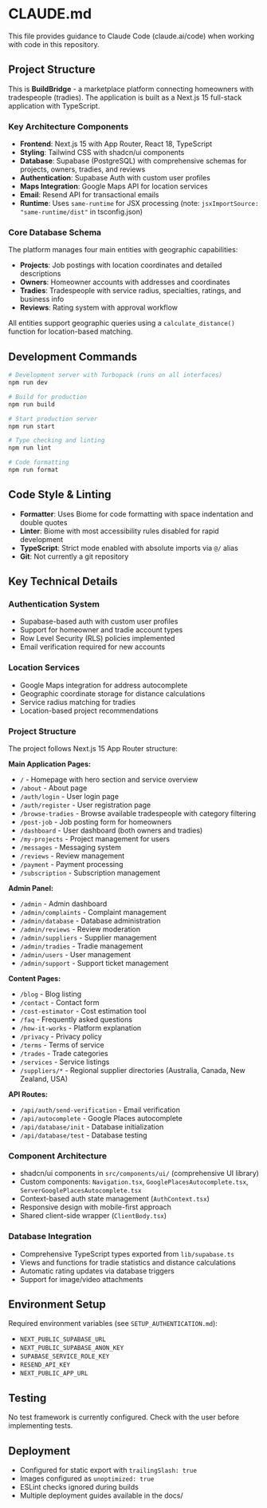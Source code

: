 # CLAUDE.md

This file provides guidance to Claude Code (claude.ai/code) when working with code in this repository.

## Project Structure

This is **BuildBridge** - a marketplace platform connecting homeowners with tradespeople (tradies). The application is built as a Next.js 15 full-stack application with TypeScript.

### Key Architecture Components

- **Frontend**: Next.js 15 with App Router, React 18, TypeScript
- **Styling**: Tailwind CSS with shadcn/ui components
- **Database**: Supabase (PostgreSQL) with comprehensive schemas for projects, owners, tradies, and reviews
- **Authentication**: Supabase Auth with custom user profiles
- **Maps Integration**: Google Maps API for location services
- **Email**: Resend API for transactional emails
- **Runtime**: Uses `same-runtime` for JSX processing (note: `jsxImportSource: "same-runtime/dist"` in tsconfig.json)

### Core Database Schema

The platform manages four main entities with geographic capabilities:
- **Projects**: Job postings with location coordinates and detailed descriptions
- **Owners**: Homeowner accounts with addresses and coordinates  
- **Tradies**: Tradespeople with service radius, specialties, ratings, and business info
- **Reviews**: Rating system with approval workflow

All entities support geographic queries using a `calculate_distance()` function for location-based matching.

## Development Commands

```bash
# Development server with Turbopack (runs on all interfaces)
npm run dev

# Build for production
npm run build

# Start production server
npm run start

# Type checking and linting
npm run lint

# Code formatting
npm run format
```

## Code Style & Linting

- **Formatter**: Uses Biome for code formatting with space indentation and double quotes
- **Linter**: Biome with most accessibility rules disabled for rapid development
- **TypeScript**: Strict mode enabled with absolute imports via `@/` alias
- **Git**: Not currently a git repository

## Key Technical Details

### Authentication System
- Supabase-based auth with custom user profiles
- Support for homeowner and tradie account types
- Row Level Security (RLS) policies implemented
- Email verification required for new accounts

### Location Services
- Google Maps integration for address autocomplete
- Geographic coordinate storage for distance calculations
- Service radius matching for tradies
- Location-based project recommendations

### Project Structure
The project follows Next.js 15 App Router structure:

**Main Application Pages:**
- `/` - Homepage with hero section and service overview
- `/about` - About page
- `/auth/login` - User login page
- `/auth/register` - User registration page
- `/browse-tradies` - Browse available tradespeople with category filtering
- `/post-job` - Job posting form for homeowners
- `/dashboard` - User dashboard (both owners and tradies)
- `/my-projects` - Project management for users
- `/messages` - Messaging system
- `/reviews` - Review management
- `/payment` - Payment processing
- `/subscription` - Subscription management

**Admin Panel:**
- `/admin` - Admin dashboard
- `/admin/complaints` - Complaint management
- `/admin/database` - Database administration
- `/admin/reviews` - Review moderation
- `/admin/suppliers` - Supplier management
- `/admin/tradies` - Tradie management
- `/admin/users` - User management
- `/admin/support` - Support ticket management

**Content Pages:**
- `/blog` - Blog listing
- `/contact` - Contact form
- `/cost-estimator` - Cost estimation tool
- `/faq` - Frequently asked questions
- `/how-it-works` - Platform explanation
- `/privacy` - Privacy policy
- `/terms` - Terms of service
- `/trades` - Trade categories
- `/services` - Service listings
- `/suppliers/*` - Regional supplier directories (Australia, Canada, New Zealand, USA)

**API Routes:**
- `/api/auth/send-verification` - Email verification
- `/api/autocomplete` - Google Places autocomplete
- `/api/database/init` - Database initialization
- `/api/database/test` - Database testing

### Component Architecture
- shadcn/ui components in `src/components/ui/` (comprehensive UI library)
- Custom components: `Navigation.tsx`, `GooglePlacesAutocomplete.tsx`, `ServerGooglePlacesAutocomplete.tsx`
- Context-based auth state management (`AuthContext.tsx`)
- Responsive design with mobile-first approach
- Shared client-side wrapper (`ClientBody.tsx`)

### Database Integration
- Comprehensive TypeScript types exported from `lib/supabase.ts`
- Views and functions for tradie statistics and distance calculations
- Automatic rating updates via database triggers
- Support for image/video attachments

## Environment Setup

Required environment variables (see `SETUP_AUTHENTICATION.md`):
- `NEXT_PUBLIC_SUPABASE_URL`
- `NEXT_PUBLIC_SUPABASE_ANON_KEY`
- `SUPABASE_SERVICE_ROLE_KEY`
- `RESEND_API_KEY`
- `NEXT_PUBLIC_APP_URL`

## Testing

No test framework is currently configured. Check with the user before implementing tests.

## Deployment

- Configured for static export with `trailingSlash: true`
- Images configured as `unoptimized: true`
- ESLint checks ignored during builds
- Multiple deployment guides available in the docs/